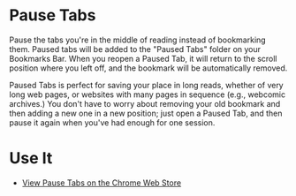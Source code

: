 # Pause Tabs

Pause the tabs you're in the middle of reading instead of bookmarking them. Paused tabs will be added to the "Paused Tabs" folder on your Bookmarks Bar. When you reopen a Paused Tab, it will return to the scroll position where you left off, and the bookmark will be automatically removed.

Paused Tabs is perfect for saving your place in long reads, whether of very long web pages, or websites with many pages in sequence (e.g., webcomic archives.) You don't have to worry about removing your old bookmark and then adding a new one in a new position; just open a Paused Tab, and then pause it again when you've had enough for one session.

# Use It

- [View Pause Tabs on the Chrome Web Store](https://chrome.google.com/webstore/detail/pause-tabs/gldljdhnehlgmkncfenmgfjblmmcjgce)
